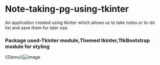 # Note-taking-pg-using-tkinter

An application created using tkinter which allows us to take notes or to-do list and save them for later use.
### Package used-Tkinter module,Themed tkinter,TtkBootstrap module for styling

![Demo](![image](https://github.com/Kusuma-09/Note-taking-pg-using-tkinter/assets/106167161/c64e0283-93f5-4eba-95fd-87850f390b21)

